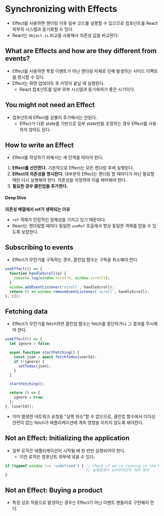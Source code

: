 # Synchronizing with Effects

- Effect를 사용하면 렌더링 이후 일부 코드를 실행할 수 있으므로 컴포넌트를 React 외부의 시스템과 동기화할 수 있다.
- React는 `Object.is` 비교를 사용해서 의존성 값을 비교한다.

## What are Effects and how are they different from events?

- Effect를 사용하면 특정 이벤트가 아닌 렌더링 자체로 인해 발생하는 사이드 이펙트를 명시할 수 있다.
- Effect는 화면 업데이트 후 커밋이 끝날 때 실행된다.
    - React 컴포넌트를 일부 외부 시스템과 동기화하기 좋은 시기이다.

## You might not need an Effect

- 컴포넌트에 Effect를 섣불리 추가해서는 안된다.
    - Effect가 다른 state를 기반으로 일부 state만을 조정하는 경우 Effect를 사용하지 않아도 된다.

## How to write an Effect

- Effect를 작성하기 위해서는 세 단계를 따라야 한다.

1. **Effect를 선언한다.** 기본적으로 Effect는 모든 렌더링 후에 실행된다.
2. **Effect의 의존성을 명시한다.** 대부분의 Effect는 렌더링 할 때마다가 아닌 필요할 때만 다시 실행해야 한다. 의존성을 지정하여 이를 제어해야 한다.
3. **필요한 경우 클린업을 추가한다.**

#### Deep Dive

**의존성 배열에서 ref가 생략되는 이유**

- `ref` 객체가 안정적인 정체성을 가지고 있기 때문이다.
- React는 렌더링할 때마다 동일한 `useRef` 호출에서 항상 동일한 객체를 얻을 수 있도록 보장한다.

## Subscribing to events

- Effect가 무언가를 구독하는 경우, 클린업 함수는 구독을 취소해야 한다.

```jsx
useEffect(() => {
  function handleScroll(e) {
    console.log(window.scrollX, window.scrollY);
  }
  window.addEventListener('scroll', handleScroll);
  return () => window.removeEventListener('scroll', handleScroll);
}, []);
```

## Fetching data

- Effect가 무언가를 fetch하면 클린업 함수는 fetch를 중단하거나 그 결과를 무시해야 한다.

```jsx
useEffect(() => {
  let ignore = false;

  async function startFetching() {
    const json = await fetchTodos(userId);
    if (!ignore) {
      setTodos(json);
    }
  }

  startFetching();

  return () => {
    ignore = true;
  };
}, [userId]);
```

- 이미 발생한 네트워크 요청을 "실행 취소"할 수 없으므로, 클린업 함수에서 더이상 관련이 없는 fetch가 애플리케이션에 계속 영향을 미치지 않도록 해야한다.

## Not an Effect: Initializing the application

- 일부 로직은 애플리케이션이 시작될 때 한 번만 실행되어야 한다.
    - 이런 로직은 컴포넌트 외부에 넣을 수 있다.

```jsx
if (typeof window !== 'undefined') { // Check if we're running in the browser.
                                     // 실행환경이 브라우저인지 여부 확인
}
```

## Not an Effect: Buying a product
- 특정 상호 작용으로 발생하는 경우는 Effect가 아닌 이벤트 핸들러로 구현해야 한다.
